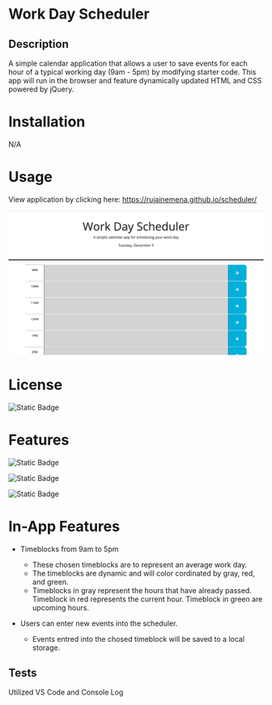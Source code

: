 # Work Day Scheduler

## Description

A simple calendar application that allows a user to save events for each hour of a typical working day (9am - 5pm) by modifying starter code. This app will run in the browser and feature dynamically updated HTML and CSS powered by jQuery.



# Installation
N/A


# Usage

View application by clicking here: https://rujainemena.github.io/scheduler/

![scheduler](./assets/images/scheduler.png)

# License

![Static Badge](https://img.shields.io/badge/License-MIT-blue)


# Features

![Static Badge](https://img.shields.io/badge/Language-HTML5-orange)

![Static Badge](https://img.shields.io/badge/Language-CSS4-purple)

![Static Badge](https://img.shields.io/badge/Language-JQuery-yellow)

# In-App Features
* Timeblocks from 9am to 5pm
    * These chosen timeblocks are to represent an average work day.
    * The timeblocks are dynamic and will color cordinated by gray, red, and green. 
    * Timeblocks in gray represent the hours that have already passed. Timeblock in red represents the current hour. Timeblock in green are upcoming hours.

* Users can enter new events into the scheduler.
    * Events entred into the chosed timeblock will be saved to a local storage. 

## Tests
Utilized VS Code and Console Log